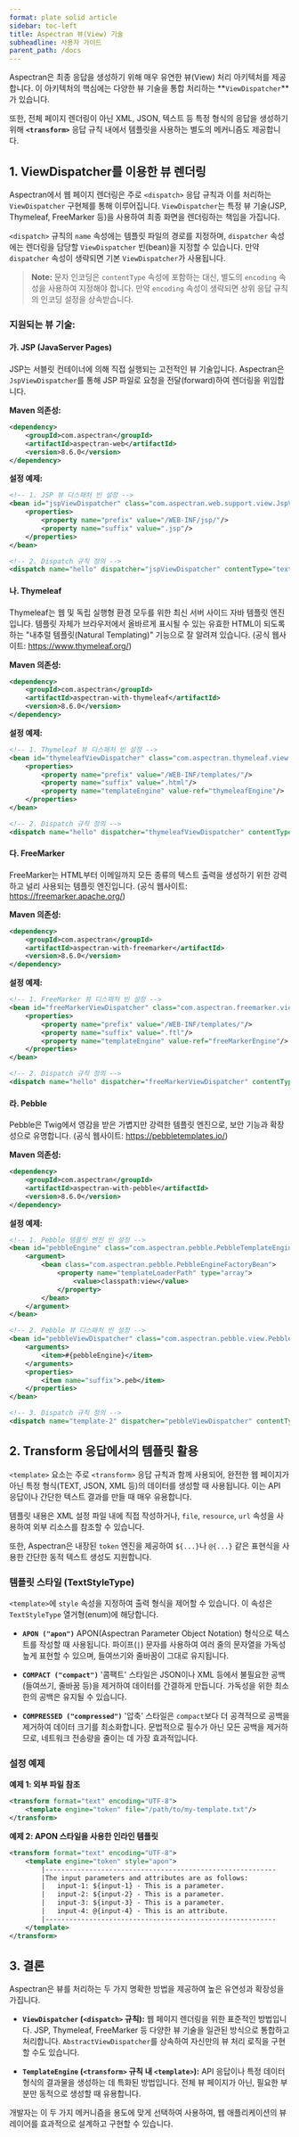 ```yaml
---
format: plate solid article
sidebar: toc-left
title: Aspectran 뷰(View) 기술
subheadline: 사용자 가이드
parent_path: /docs
---
```


Aspectran은 최종 응답을 생성하기 위해 매우 유연한 뷰(View) 처리 아키텍처를 제공합니다. 이 아키텍처의 핵심에는 다양한 뷰 기술을 통합 처리하는 **`ViewDispatcher`**가 있습니다.

또한, 전체 페이지 렌더링이 아닌 XML, JSON, 텍스트 등 특정 형식의 응답을 생성하기 위해 **`<transform>`** 응답 규칙 내에서 템플릿을 사용하는 별도의 메커니즘도 제공합니다.

## 1. ViewDispatcher를 이용한 뷰 렌더링

Aspectran에서 웹 페이지 렌더링은 주로 `<dispatch>` 응답 규칙과 이를 처리하는 `ViewDispatcher` 구현체를 통해 이루어집니다. `ViewDispatcher`는 특정 뷰 기술(JSP, Thymeleaf, FreeMarker 등)을 사용하여 최종 화면을 렌더링하는 책임을 가집니다.

`<dispatch>` 규칙의 `name` 속성에는 템플릿 파일의 경로를 지정하며, `dispatcher` 속성에는 렌더링을 담당할 `ViewDispatcher` 빈(bean)을 지정할 수 있습니다. 만약 `dispatcher` 속성이 생략되면 기본 `ViewDispatcher`가 사용됩니다.

> **Note:** 문자 인코딩은 `contentType` 속성에 포함하는 대신, 별도의 `encoding` 속성을 사용하여 지정해야 합니다. 만약 `encoding` 속성이 생략되면 상위 응답 규칙의 인코딩 설정을 상속받습니다.

### 지원되는 뷰 기술:

#### 가. JSP (JavaServer Pages)

JSP는 서블릿 컨테이너에 의해 직접 실행되는 고전적인 뷰 기술입니다. Aspectran은 `JspViewDispatcher`를 통해 JSP 파일로 요청을 전달(forward)하여 렌더링을 위임합니다.

**Maven 의존성:**
```xml
<dependency>
    <groupId>com.aspectran</groupId>
    <artifactId>aspectran-web</artifactId>
    <version>8.6.0</version>
</dependency>
```

**설정 예제:**
```xml
<!-- 1. JSP 뷰 디스패처 빈 설정 -->
<bean id="jspViewDispatcher" class="com.aspectran.web.support.view.JspViewDispatcher">
    <properties>
        <property name="prefix" value="/WEB-INF/jsp/"/>
        <property name="suffix" value=".jsp"/>
    </properties>
</bean>

<!-- 2. Dispatch 규칙 정의 -->
<dispatch name="hello" dispatcher="jspViewDispatcher" contentType="text/html" encoding="UTF-8"/>
```

#### 나. Thymeleaf

Thymeleaf는 웹 및 독립 실행형 환경 모두를 위한 최신 서버 사이드 자바 템플릿 엔진입니다. 템플릿 자체가 브라우저에서 올바르게 표시될 수 있는 유효한 HTML이 되도록 하는 "내추럴 템플릿(Natural Templating)" 기능으로 잘 알려져 있습니다. (공식 웹사이트: https://www.thymeleaf.org/)

**Maven 의존성:**
```xml
<dependency>
    <groupId>com.aspectran</groupId>
    <artifactId>aspectran-with-thymeleaf</artifactId>
    <version>8.6.0</version>
</dependency>
```

**설정 예제:**
```xml
<!-- 1. Thymeleaf 뷰 디스패처 빈 설정 -->
<bean id="thymeleafViewDispatcher" class="com.aspectran.thymeleaf.view.ThymeleafViewDispatcher">
    <properties>
        <property name="prefix" value="/WEB-INF/templates/"/>
        <property name="suffix" value=".html"/>
        <property name="templateEngine" value-ref="thymeleafEngine"/>
    </properties>
</bean>

<!-- 2. Dispatch 규칙 정의 -->
<dispatch name="hello" dispatcher="thymeleafViewDispatcher" contentType="text/html" encoding="UTF-8"/>
```

#### 다. FreeMarker

FreeMarker는 HTML부터 이메일까지 모든 종류의 텍스트 출력을 생성하기 위한 강력하고 널리 사용되는 템플릿 엔진입니다. (공식 웹사이트: https://freemarker.apache.org/)

**Maven 의존성:**
```xml
<dependency>
    <groupId>com.aspectran</groupId>
    <artifactId>aspectran-with-freemarker</artifactId>
    <version>8.6.0</version>
</dependency>
```

**설정 예제:**
```xml
<!-- 1. FreeMarker 뷰 디스패처 빈 설정 -->
<bean id="freeMarkerViewDispatcher" class="com.aspectran.freemarker.view.FreeMarkerViewDispatcher">
    <properties>
        <property name="prefix" value="/WEB-INF/templates/"/>
        <property name="suffix" value=".ftl"/>
        <property name="templateEngine" value-ref="freeMarkerEngine"/>
    </properties>
</bean>

<!-- 2. Dispatch 규칙 정의 -->
<dispatch name="hello" dispatcher="freeMarkerViewDispatcher" contentType="text/html" encoding="UTF-8"/>
```

#### 라. Pebble

Pebble은 Twig에서 영감을 받은 가볍지만 강력한 템플릿 엔진으로, 보안 기능과 확장성으로 유명합니다. (공식 웹사이트: https://pebbletemplates.io/)

**Maven 의존성:**
```xml
<dependency>
    <groupId>com.aspectran</groupId>
    <artifactId>aspectran-with-pebble</artifactId>
    <version>8.6.0</version>
</dependency>
```

**설정 예제:**
```xml
<!-- 1. Pebble 템플릿 엔진 빈 설정 -->
<bean id="pebbleEngine" class="com.aspectran.pebble.PebbleTemplateEngine">
    <argument>
        <bean class="com.aspectran.pebble.PebbleEngineFactoryBean">
            <property name="templateLoaderPath" type="array">
                <value>classpath:view</value>
            </property>
        </bean>
    </argument>
</bean>

<!-- 2. Pebble 뷰 디스패처 빈 설정 -->
<bean id="pebbleViewDispatcher" class="com.aspectran.pebble.view.PebbleViewDispatcher">
    <arguments>
        <item>#{pebbleEngine}</item>
    </arguments>
    <properties>
        <item name="suffix">.peb</item>
    </properties>
</bean>

<!-- 3. Dispatch 규칙 정의 -->
<dispatch name="template-2" dispatcher="pebbleViewDispatcher" contentType="text/html" encoding="UTF-8"/>
```

## 2. Transform 응답에서의 템플릿 활용

`<template>` 요소는 주로 `<transform>` 응답 규칙과 함께 사용되어, 완전한 웹 페이지가 아닌 특정 형식(TEXT, JSON, XML 등)의 데이터를 생성할 때 사용됩니다. 이는 API 응답이나 간단한 텍스트 결과를 만들 때 매우 유용합니다.

템플릿 내용은 XML 설정 파일 내에 직접 작성하거나, `file`, `resource`, `url` 속성을 사용하여 외부 리소스를 참조할 수 있습니다.

또한, Aspectran은 내장된 `token` 엔진을 제공하여 `${...}`나 `@{...}` 같은 표현식을 사용한 간단한 동적 텍스트 생성도 지원합니다.

### 템플릿 스타일 (TextStyleType)

`<template>`에 `style` 속성을 지정하여 출력 형식을 제어할 수 있습니다. 이 속성은 `TextStyleType` 열거형(enum)에 해당합니다.

*   **`APON ("apon")`**
    APON(Aspectran Parameter Object Notation) 형식으로 텍스트를 작성할 때 사용됩니다. 파이프(`|`) 문자를 사용하여 여러 줄의 문자열을 가독성 높게 표현할 수 있으며, 들여쓰기와 줄바꿈이 그대로 유지됩니다.

*   **`COMPACT ("compact")`**
    '콤팩트' 스타일은 JSON이나 XML 등에서 불필요한 공백(들여쓰기, 줄바꿈 등)을 제거하여 데이터를 간결하게 만듭니다. 가독성을 위한 최소한의 공백은 유지될 수 있습니다.

*   **`COMPRESSED ("compressed")`**
    '압축' 스타일은 `compact`보다 더 공격적으로 공백을 제거하여 데이터 크기를 최소화합니다. 문법적으로 필수가 아닌 모든 공백을 제거하므로, 네트워크 전송량을 줄이는 데 가장 효과적입니다.

### 설정 예제

**예제 1: 외부 파일 참조**
```xml
<transform format="text" encoding="UTF-8">
    <template engine="token" file="/path/to/my-template.txt"/>
</transform>
```

**예제 2: APON 스타일을 사용한 인라인 템플릿**
```xml
<transform format="text" encoding="UTF-8">
    <template engine="token" style="apon">
        |----------------------------------------------------------
        |The input parameters and attributes are as follows:
        |   input-1: ${input-1} - This is a parameter.
        |   input-2: ${input-2} - This is a parameter.
        |   input-3: ${input-3} - This is a parameter.
        |   input-4: @{input-4} - This is an attribute.
        |----------------------------------------------------------
    </template>
</transform>
```

## 3. 결론

Aspectran은 뷰를 처리하는 두 가지 명확한 방법을 제공하여 높은 유연성과 확장성을 가집니다.

*   **`ViewDispatcher` (`<dispatch>` 규칙):** 웹 페이지 렌더링을 위한 표준적인 방법입니다. JSP, Thymeleaf, FreeMarker 등 다양한 뷰 기술을 일관된 방식으로 통합하고 처리합니다. `AbstractViewDispatcher`를 상속하여 자신만의 뷰 처리 로직을 구현할 수도 있습니다.

*   **`TemplateEngine` (`<transform>` 규칙 내 `<template>`):** API 응답이나 특정 데이터 형식의 결과물을 생성하는 데 특화된 방법입니다. 전체 뷰 페이지가 아닌, 필요한 부분만 동적으로 생성할 때 유용합니다.

개발자는 이 두 가지 메커니즘을 용도에 맞게 선택하여 사용하여, 웹 애플리케이션의 뷰 레이어를 효과적으로 설계하고 구현할 수 있습니다.